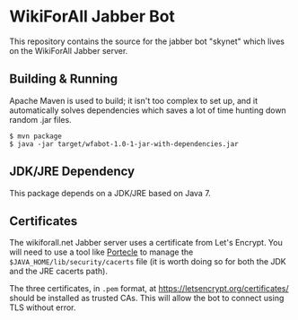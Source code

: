 # WikiForAll Jabber Bot

This repository contains the source for the jabber bot "skynet" which lives on the WikiForAll
Jabber server.

## Building & Running

Apache Maven is used to build; it isn't too complex to set up, and it automatically solves
dependencies which saves a lot of time hunting down random .jar files.

    $ mvn package
	$ java -jar target/wfabot-1.0-1-jar-with-dependencies.jar

## JDK/JRE Dependency

This package depends on a JDK/JRE based on Java 7.

## Certificates

The wikiforall.net Jabber server uses a certificate from Let's Encrypt. You will need to use
a tool like [Portecle](https://sourceforge.net/projects/portecle/files/latest/download) to
manage the `$JAVA_HOME/lib/security/cacerts` file (it is worth doing so for both the JDK
and the JRE cacerts path).

The three certificates, in `.pem` format, at https://letsencrypt.org/certificates/ should be
installed as trusted CAs. This will allow the bot to connect using TLS without error.